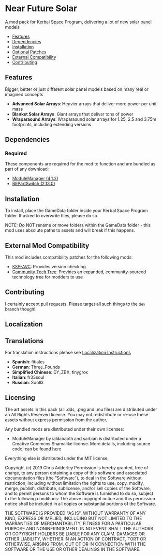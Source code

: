# Near Future Solar

A mod pack for Kerbal Space Program, delivering a lot of new solar panel models

* [Features](#features)
* [Dependencies](#dependencies)
* [Installation](#installation)
* [Optional Patches](#optional-patches)
* [External Compatibility](#features)
* [Contributing](#contributing)

## Features

Bigger, better or just different solar panel models based on many real or imagined concepts

* **Advanced Solar Arrays**: Heavier arrays that deliver more power per unit mass
* **Blanket Solar Arrays**: Giant arrays that deliver tons of power
* **Wraparaound Arrays**: Wraparaound solar arrays for 1.25, 2.5 and 3.75m footprints, including extending versions

## Dependencies

### Required
These components are required for the mod to function and are bundled as part of any download:
* [ModuleManager (4.1.3)](https://github.com/sarbian/ModuleManager)
* [B9PartSwitch (2.13.0)](https://github.com/blowfishpro/B9PartSwitch)

## Installation

To install, place the GameData folder inside your Kerbal Space Program folder. If asked to overwrite files, please do so.

NOTE: Do NOT rename or move folders within the GameData folder - this mod uses absolute paths to assets and will break if this happens.

## External Mod Compatibility

This mod includes compatibility patches for the following mods:
* [KSP-AVC](https://github.com/CYBUTEK/KSPAddonVersionChecker): Provides version checking
* [Community Tech Tree](https://github.com/ChrisAdderley/CommunityTechTree): Provides an expanded, community-sourced technology tree for modders to use

## Contributing

I certainly accept pull requests. Please target all such things to the `dev` branch though!

## Localization

## Translations

For translation instructions please see [Localization Instructions](https://github.com/ChrisAdderley/NearFutureSolar/blob/master/GameData/NearFutureSolar/Localization/Localization.md)

* **Spanish**: fitiales
* **German**: Three_Pounds
* **Simplified Chinese**: DY_ZBX, tinygrox
* **Italian**: fr33soul
* **Russian**: Sooll3

## Licensing

The art assets in this pack (all .dds, .png and .mu files) are distributed under an All Rights Reserved license. You may not redistribute or re-use these assets without express permission from the author.

Any bundled mods are distributed under their own licenses:
* ModuleManager by ialdabaoth and sarbian is distributed under a Creative Commons Sharealike license. More details, including source code, can be found [here](http://forum.kerbalspaceprogram.com/threads/31342-0-20-ModuleManager-1-3-for-all-your-stock-modding-needs?p=528607&viewfull=1#post528607)

Everything else is distributed under the MIT license.

Copyright (c) 2019 Chris Adderley
Permission is hereby granted, free of charge, to any person obtaining a copy of this software and associated documentation files (the "Software"), to deal in the Software without restriction, including without limitation the rights to use, copy, modify, merge, publish, distribute, sublicense, and/or sell copies of the Software, and to permit persons to whom the Software is furnished to do so, subject to the following conditions: The above copyright notice and this permission notice shall be included in all copies or substantial portions of the Software.

THE SOFTWARE IS PROVIDED "AS IS", WITHOUT WARRANTY OF ANY KIND, EXPRESS OR IMPLIED, INCLUDING BUT NOT LIMITED TO THE WARRANTIES OF MERCHANTABILITY, FITNESS FOR A PARTICULAR PURPOSE AND NONINFRINGEMENT. IN NO EVENT SHALL THE AUTHORS OR COPYRIGHT HOLDERS BE LIABLE FOR ANY CLAIM, DAMAGES OR OTHER LIABILITY, WHETHER IN AN ACTION OF CONTRACT, TORT OR OTHERWISE, ARISING FROM, OUT OF OR IN CONNECTION WITH THE SOFTWARE OR THE USE OR OTHER DEALINGS IN THE SOFTWARE.
